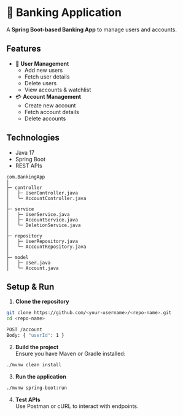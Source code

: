# 🏦 Banking Application

A **Spring Boot-based Banking App** to manage users and accounts.

## Features
- 👤 **User Management**
  - Add new users
  - Fetch user details
  - Delete users
  - View accounts & watchlist
- 💳 **Account Management**
  - Create new account
  - Fetch account details
  - Delete accounts

## Technologies
- Java 17
- Spring Boot
- REST APIs
```
com.BankingApp
│
├─ controller
│   ├─ UserController.java
│   └─ AccountController.java
│
├─ service
│   ├─ UserService.java
│   ├─ AccountService.java
│   └─ DeletionService.java
│
├─ repository
│   ├─ UserRepository.java
│   └─ AccountRepository.java
│
├─ model
│   ├─ User.java
│   └─ Account.java
```
## Setup & Run

1. **Clone the repository**
```bash
git clone https://github.com/<your-username>/<repo-name>.git
cd <repo-name>

POST /account
Body: { "userId": 1 }
```
2. **Build the project**  
    Ensure you have Maven or Gradle installed:
```bash
./mvnw clean install
```
3. **Run the application**
```bash
./mvnw spring-boot:run
```
4. **Test APIs**  
    Use Postman or cURL to interact with endpoints.
   
